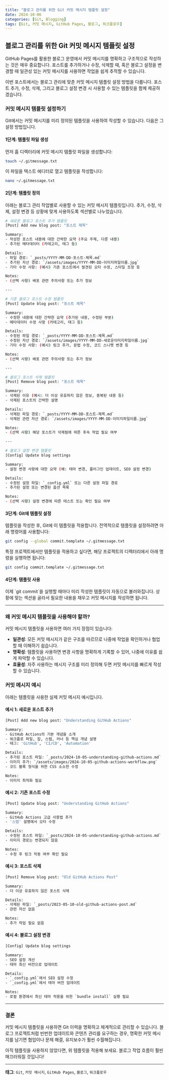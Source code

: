 ```yaml
---
title: "블로그 관리를 위한 Git 커밋 메시지 템플릿 설정"
date: 2024-10-06
categories: [Git, Blogging]
tags: [Git, 커밋 메시지, GitHub Pages, 블로그, 워크플로우]
---
```


## 블로그 관리를 위한 Git 커밋 메시지 템플릿 설정

GitHub Pages를 활용한 블로그 운영에서 커밋 메시지를 명확하고 구조적으로 작성하는 것은 매우 중요합니다. 포스트를 추가하거나 수정, 삭제할 때, 혹은 블로그 설정을 변경할 때 일관성 있는 커밋 메시지를 사용하면 작업을 쉽게 추적할 수 있습니다.

이번 포스트에서는 블로그 관리에 맞춘 커밋 메시지 템플릿 설정 방법을 다룹니다. 포스트 추가, 수정, 삭제, 그리고 블로그 설정 변경 시 사용할 수 있는 템플릿을 함께 제공하겠습니다.

### 커밋 메시지 템플릿 설정하기

Git에서는 커밋 메시지를 미리 정의된 템플릿을 사용하여 작성할 수 있습니다. 다음은 그 설정 방법입니다.

#### 1단계: 템플릿 파일 생성

먼저 홈 디렉터리에 커밋 메시지 템플릿 파일을 생성합니다:

```bash
touch ~/.gitmessage.txt
```

이 파일을 텍스트 에디터로 열고 템플릿을 작성합니다:

```bash
nano ~/.gitmessage.txt
```

#### 2단계: 템플릿 정의

아래는 블로그 관리 작업별로 사용할 수 있는 커밋 메시지 템플릿입니다. 추가, 수정, 삭제, 설정 변경 등 상황에 맞게 사용하도록 섹션별로 나누었습니다.

```bash
# 새로운 블로그 포스트 추가 템플릿
[Post] Add new blog post: "포스트 제목"

Summary:
- 작성한 포스트 내용에 대한 간략한 요약 (주요 주제, 다룬 내용)
- 추가된 메타데이터 (카테고리, 태그 등)

Details:
- 파일 경로: `_posts/YYYY-MM-DD-포스트-제목.md`
- 추가된 자산 경로: `/assets/images/YYYY-MM-DD-이미지파일이름.jpg`
- 기타 수정 사항: (예시) 기존 포스트에서 발견된 오타 수정, 스타일 조정 등

Notes:
- (선택 사항) 배포 관련 주의사항 또는 추가 정보

---

# 기존 블로그 포스트 수정 템플릿
[Post] Update blog post: "포스트 제목"

Summary:
- 수정한 내용에 대한 간략한 요약 (추가된 내용, 수정된 부분)
- 메타데이터 수정 사항 (카테고리, 태그 등)

Details:
- 수정된 파일 경로: `_posts/YYYY-MM-DD-포스트-제목.md`
- 수정된 자산 경로: `/assets/images/YYYY-MM-DD-새로운이미지파일이름.jpg`
- 기타 수정 사항: (예시) 링크 추가, 문법 수정, 코드 스니펫 변경 등

Notes:
- (선택 사항) 배포 관련 주의사항 또는 추가 정보

---

# 블로그 포스트 삭제 템플릿
[Post] Remove blog post: "포스트 제목"

Summary:
- 삭제된 이유 (예시: 더 이상 유효하지 않은 정보, 중복된 내용 등)
- 삭제된 포스트의 간략한 설명

Details:
- 삭제된 파일 경로: `_posts/YYYY-MM-DD-포스트-제목.md`
- 삭제된 관련 자산 경로: `/assets/images/YYYY-MM-DD-이미지파일이름.jpg`

Notes:
- (선택 사항) 해당 포스트가 삭제됨에 따른 후속 작업 필요 여부

---

# 블로그 설정 변경 템플릿
[Config] Update blog settings

Summary:
- 설정 변경 사항에 대한 요약 (예: 테마 변경, 플러그인 업데이트, SEO 설정 변경)

Details:
- 수정된 설정 파일: `_config.yml` 또는 다른 설정 파일 경로
- 추가된 설정 또는 변경된 옵션 목록

Notes:
- (선택 사항) 설정 변경에 따른 테스트 또는 확인 필요 여부
```

#### 3단계: Git에 템플릿 설정

템플릿을 작성한 후, Git에 이 템플릿을 적용합니다. 전역적으로 템플릿을 설정하려면 아래 명령어를 사용합니다:

```bash
git config --global commit.template ~/.gitmessage.txt
```

특정 프로젝트에서만 템플릿을 적용하고 싶다면, 해당 프로젝트의 디렉터리에서 아래 명령을 실행하면 됩니다:

```bash
git config commit.template ~/.gitmessage.txt
```

#### 4단계: 템플릿 사용

이제 \`git commit\`을 실행할 때마다 미리 작성한 템플릿이 자동으로 불러와집니다. 상황에 맞는 섹션을 골라서 필요한 내용을 채우고 커밋 메시지를 작성하면 됩니다.

---

### 왜 커밋 메시지 템플릿을 사용해야 할까?

커밋 메시지 템플릿을 사용하면 여러 가지 장점이 있습니다:

- **일관성**: 모든 커밋 메시지가 같은 구조를 따르므로 나중에 작업을 확인하거나 협업할 때 이해하기 쉽습니다.
- **명확성**: 템플릿을 사용하면 변경 사항을 명확하게 기록할 수 있어, 나중에 이유를 쉽게 파악할 수 있습니다.
- **효율성**: 자주 사용하는 메시지 구조를 미리 정의해 두면 커밋 메시지를 빠르게 작성할 수 있습니다.

### 커밋 메시지 예시

아래는 템플릿을 사용한 실제 커밋 메시지 예시입니다.

#### 예시 1: 새로운 포스트 추가
```bash
[Post] Add new blog post: "Understanding GitHub Actions"

Summary:
- GitHub Actions의 기본 개념을 소개
- 워크플로 파일, 잡, 스텝, 러너 등 핵심 개념 설명
- 태그: 'GitHub', 'CI/CD', 'Automation'

Details:
- 추가된 포스트 파일: `_posts/2024-10-05-understanding-github-actions.md`
- 이미지 추가: `/assets/images/2024-10-05-github-actions-workflow.png`
- 코드 블록 형식을 위한 CSS 소소한 수정

Notes:
- 이미지 최적화 필요
```

#### 예시 2: 기존 포스트 수정
```bash
[Post] Update blog post: "Understanding GitHub Actions"

Summary:
- GitHub Actions 고급 사용법 추가
- '스텝' 설명에서 오타 수정

Details:
- 수정된 포스트 파일: `_posts/2024-10-05-understanding-github-actions.md`
- 이미지 경로는 변경되지 않음

Notes:
- 수정 후 링크 작동 여부 확인 필요
```

#### 예시 3: 포스트 삭제
```bash
[Post] Remove blog post: "Old GitHub Actions Post"

Summary:
- 더 이상 유효하지 않은 포스트 삭제

Details:
- 삭제된 파일: `_posts/2023-05-10-old-github-actions-post.md`
- 관련 자산 없음

Notes:
- 추가 작업 필요 없음
```

#### 예시 4: 블로그 설정 변경
```bash
[Config] Update blog settings

Summary:
- SEO 설정 개선
- 테마 최신 버전으로 업데이트

Details:
- `_config.yml`에서 SEO 설정 수정
- `_config.yml`에서 테마 버전 업데이트

Notes:
- 로컬 환경에서 최신 테마 적용을 위한 `bundle install` 실행 필요
```

---

### 결론

커밋 메시지 템플릿을 사용하면 Git 이력을 명확하고 체계적으로 관리할 수 있습니다. 블로그 프로젝트처럼 빈번한 업데이트와 콘텐츠 관리를 요구하는 경우, 명확한 커밋 메시지를 남기면 협업이나 문제 해결, 유지보수가 훨씬 수월해집니다.

아직 템플릿을 사용하지 않았다면, 위 템플릿을 적용해 보세요. 블로그 작업 흐름이 훨씬 매끄러워질 것입니다!

---

**태그**: `Git`, `커밋 메시지`, `GitHub Pages`, `블로그`, `워크플로우`

